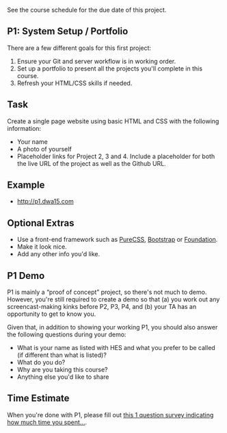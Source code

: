 See the course schedule for the due date of this project.

## P1: System Setup / Portfolio

There are a few different goals for this first project:

1. Ensure your Git and server workflow is in working order.
2. Set up a portfolio to present all the projects you'll complete in this course.
3. Refresh your HTML/CSS skills if needed.


## Task
Create a single page website using basic HTML and CSS with the following information:

+ Your name
+ A photo of yourself
+ Placeholder links for Project 2, 3 and 4. Include a placeholder for both the live URL of the project as well as the Github URL.

## Example
* <http://p1.dwa15.com>

## Optional Extras
* Use a front-end framework such as [PureCSS](http://purecss.io/), [Bootstrap](http://getbootstrap.com/) or [Foundation](http://foundation.zurb.com/).
* Make it look nice.
* Add any other info you'd like.

## P1 Demo
P1 is mainly a &ldquo;proof of concept&rdquo; project, so there's not much to demo. However, you're still required to create a demo so that (a) you work out any screencast-making kinks before P2, P3, P4, and (b) your TA has an opportunity to get to know you.

Given that, in addition to showing your working P1, you should also answer the following questions during your demo:

+ What is your name as listed with HES and what you prefer to be called (if different than what is listed)?
+ What do you do?
+ Why are you taking this course?
+ Anything else you'd like to share


## Time Estimate

When you're done with P1, please fill out [this 1 question survey indicating how much time you spent...](https://goo.gl/forms/Ipl4xtK3BGVKpPno2).
